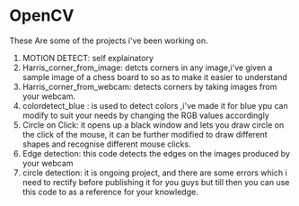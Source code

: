 # OpenCV
These Are some of the projects i've been working on.
1. MOTION DETECT: self explainatory
2. Harris_corner_from_image: detcts corners in any image,i've given a sample image of a chess board to so as to make it easier to understand
3. Harris_corner_from_webcam: detects corners by taking images from your webcam.
4. colordetect_blue : is used to detect colors ,i've made it for blue ypu can modify to suit your needs by changing the RGB values accordingly
5. Circle on Click: it opens up a black window and lets you draw circle on the click of the mouse, it can be further modified to draw different shapes and recognise different mouse clicks.
6. Edge detection: this code detects the edges on the images produced by your webcam 
7. circle detection: it is ongoing project, and there are some errors which i need to rectify before publishing it for you guys but till then you can use this code to as a reference for your knowledge.

